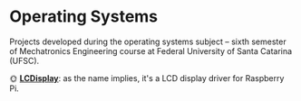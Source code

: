 # Operating Systems

Projects developed during the operating systems subject – sixth semester of Mechatronics Engineering course at Federal University of Santa Catarina (UFSC).

:sun_with_face: **[LCDisplay](https://github.com/jesuinovieira/os/tree/master/LCDisplay)**: as the name implies, it's a LCD display driver for Raspberry Pi.
